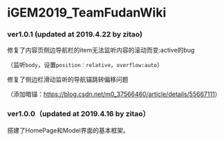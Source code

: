 # iGEM2019_TeamFudanWiki



### ver1.0.1 (updated at 2019.4.22 by zitao)

修复了内容页侧边导航栏的item无法监听内容的滚动而变:active的bug

（监听`body`，设置`position：relative`，`overflow:auto`）

修复了侧边栏滑动监听的导航锚跳转偏移问题

（添加暗锚：<https://blog.csdn.net/m0_37566460/article/details/55667111>）



### ver1.0.0（updated at 2019.4.16 by zitao）

搭建了HomePage和Model界面的基本框架。



